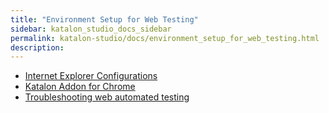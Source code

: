 ```yaml
---
title: "Environment Setup for Web Testing" 
sidebar: katalon_studio_docs_sidebar
permalink: katalon-studio/docs/environment_setup_for_web_testing.html 
description: 
---
```

*   [Internet Explorer Configurations](/display/KD/Internet+Explorer+Configurations)
*   [Katalon Addon for Chrome](/display/KD/Katalon+Addon+for+Chrome)
*   [Troubleshooting web automated testing](/display/KD/Troubleshooting+web+automated+testing)